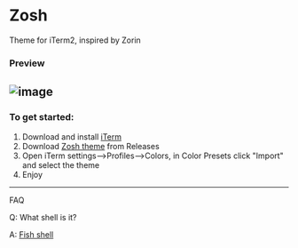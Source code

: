 # Zosh
Theme for iTerm2, inspired by Zorin
### Preview
![image](https://github.com/AushevAhmad/zosh/assets/113457231/7a454a39-7fc0-40db-abc2-ab40afed2b89)
---
### To get started:
1. Download and install [iTerm](https://iterm2.com/)
2. Download [Zosh theme](https://github.com/AushevAhmad/zosh/releases/tag/v1.0) from Releases
3. Open iTerm settings-->Profiles-->Colors, in Color Presets click "Import" and select the theme
4. Enjoy
---
FAQ

Q: What shell is it?

A: [Fish shell](https://fishshell.com/)
